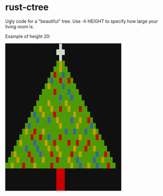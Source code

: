 # rust-ctree

Ugly code for a "beautiful" tree.  Use -h HEIGHT to specify how large your
living room is.

Example of height 20:

![Example tree of height 20](sample.png)
